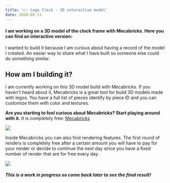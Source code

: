 ```yaml
---
title: '👉 Lego Clock - 3D interactive model'
date: 2020-05-11
---
```


#### I am working on a 3D model of the clock frame with Mecabricks. Here you can find an interactive version:

<model-viewer id="lego-frame-model" src="https://storage.googleapis.com/maker-blog-assets/3d-model/clock-frame.glb" alt="A 3D model a Lego clock frame" camera-controls auto-rotate magic-leap ar></model-viewer>

I wanted to build it because I am curious about having a record of the model I created. An easier way to share what I have built so someone else could do something similar.

<div class="divider"></div>

## How am I building it?
I am currently working on this 3D model build with Mecabricks. If you haven't heard about it, Mecabricks is a great tool for build 3D models made with legos. You have a full list of pieces identify by piece ID and you can customize them with color and textures.

**Are you starting to feel curious about Mecabricks? Start playing around with it.**
It is completely free: [Mecabricks](https://www.mecabricks.com/)

![](https://storage.googleapis.com/maker-blog-assets/3d-model/mecabricks.png)

Inside Mecabricks you can also find rendering features. The first round of renders is completely free after a certain amount you will have to pay for your render or decide to continue the next day since you have a fixed number of render that are for free every day.

![](https://storage.googleapis.com/maker-blog-assets/3d-model/first-model.png)

<div class="divider"></div>

##### This is a work in progress so come back later to see the final result!

